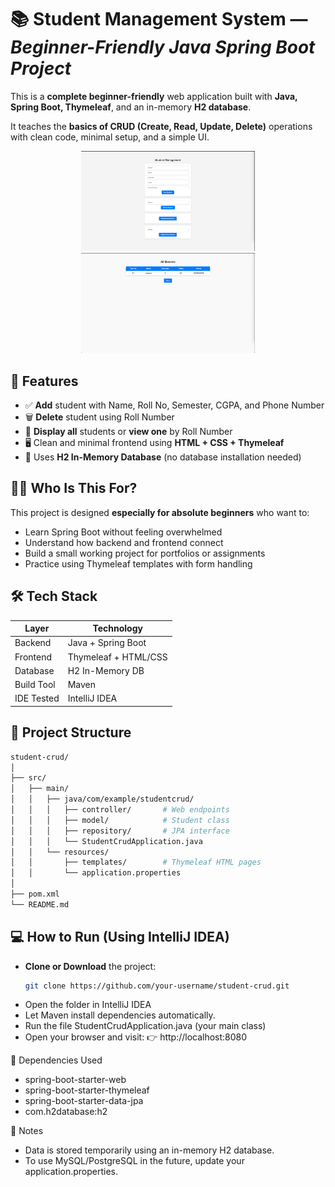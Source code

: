 # 📚 Student Management System — *Beginner-Friendly Java Spring Boot Project*

This is a **complete beginner-friendly** web application built with **Java, Spring Boot, Thymeleaf**, and an in-memory **H2 database**.

It teaches the **basics of CRUD (Create, Read, Update, Delete)** operations with clean code, minimal setup, and a simple UI.

<p align="center">
  <img src="images/home.png" width="55%" alt="Home screen"/>
  <img src="images/studentList.png" width="55%" alt="Student List"/>
</p>

## 🚀 Features

- ✅ **Add** student with Name, Roll No, Semester, CGPA, and Phone Number  
- 🗑️ **Delete** student using Roll Number  
- 👀 **Display all** students or **view one** by Roll Number  
- 🖥️ Clean and minimal frontend using **HTML + CSS + Thymeleaf**  
- 🧠 Uses **H2 In-Memory Database** (no database installation needed)


## 🧑‍🎓 Who Is This For?

This project is designed **especially for absolute beginners** who want to:
- Learn Spring Boot without feeling overwhelmed
- Understand how backend and frontend connect
- Build a small working project for portfolios or assignments
- Practice using Thymeleaf templates with form handling


## 🛠️ Tech Stack

| Layer        | Technology           |
|--------------|----------------------|
| Backend      | Java + Spring Boot   |
| Frontend     | Thymeleaf + HTML/CSS |
| Database     | H2 In-Memory DB      |
| Build Tool   | Maven                |
| IDE Tested   | IntelliJ IDEA        |

## 📂 Project Structure
   ```bash
student-crud/
│
├── src/
│   ├── main/
│   │   ├── java/com/example/studentcrud/
│   │   │   ├── controller/       # Web endpoints
│   │   │   ├── model/            # Student class
│   │   │   ├── repository/       # JPA interface
│   │   │   └── StudentCrudApplication.java
│   │   └── resources/
│   │       ├── templates/        # Thymeleaf HTML pages
│   │       └── application.properties
│
├── pom.xml
└── README.md
```

## 💻 How to Run (Using IntelliJ IDEA)

- **Clone or Download** the project:
   ```bash
   git clone https://github.com/your-username/student-crud.git

- Open the folder in IntelliJ IDEA
- Let Maven install dependencies automatically.
- Run the file StudentCrudApplication.java (your main class)
- Open your browser and visit:
👉 http://localhost:8080

🧪 Dependencies Used
- spring-boot-starter-web
- spring-boot-starter-thymeleaf
- spring-boot-starter-data-jpa
- com.h2database:h2


📌 Notes
- Data is stored temporarily using an in-memory H2 database.
- To use MySQL/PostgreSQL in the future, update your application.properties.

